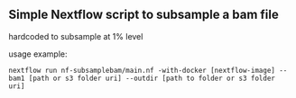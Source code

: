 ## Simple Nextflow script to subsample a bam file ##

hardcoded to subsample at 1% level

usage example:
```
nextflow run nf-subsamplebam/main.nf -with-docker [nextflow-image] --bam1 [path or s3 folder uri] --outdir [path to folder or s3 folder uri]
```

